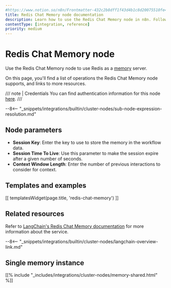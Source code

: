 ```yaml
---
#https://www.notion.so/n8n/Frontmatter-432c2b8dff1f43d4b1c8d20075510fe4
title: Redis Chat Memory node documentation
description: Learn how to use the Redis Chat Memory node in n8n. Follow technical documentation to integrate Redis Chat Memory node into your workflows.
contentType: [integration, reference]
priority: medium
---
```


# Redis Chat Memory node

Use the Redis Chat Memory node to use Redis as a [memory](/glossary.md#ai-memory) server.

On this page, you'll find a list of operations the Redis Chat Memory node supports, and links to more resources.

/// note | Credentials
You can find authentication information for this node [here](/integrations/builtin/credentials/redis.md).
///

--8<-- "_snippets/integrations/builtin/cluster-nodes/sub-node-expression-resolution.md"

## Node parameters

* **Session Key**: Enter the key to use to store the memory in the workflow data.
* **Session Time To Live**: Use this parameter to make the session expire after a given number of seconds.
* **Context Window Length**: Enter the number of previous interactions to consider for context.

## Templates and examples

<!-- see https://www.notion.so/n8n/Pull-in-templates-for-the-integrations-pages-37c716837b804d30a33b47475f6e3780 -->
[[ templatesWidget(page.title, 'redis-chat-memory') ]]

## Related resources

Refer to [LangChain's Redis Chat Memory documentation](https://js.langchain.com/docs/integrations/memory/redis) for more information about the service.

--8<-- "_snippets/integrations/builtin/cluster-nodes/langchain-overview-link.md"

## Single memory instance

[[% include "_includes/integrations/cluster-nodes/memory-shared.html" %]]



